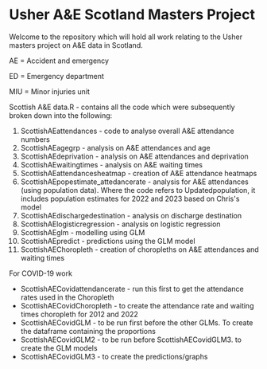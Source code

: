 # Usher A&E Scotland Masters Project
Welcome to the repository which will hold all work relating to the Usher masters project on A&amp;E data in Scotland.

AE = Accident and emergency

ED = Emergency department

MIU = Minor injuries unit

Scottish A&E data.R  - contains all the code which were subsequently broken down into the following:

1. ScottishAEattendances - code to analyse overall A&E attendance numbers
2. ScottishAEagegrp - analysis on A&E attendances and age
3. ScottishAEdeprivation - analysis on A&E attendances and deprivation
4. ScottishAEwaitingtimes - analysis on A&E waiting times
5. ScottishAEattendancesheatmap - creation of A&E attendance heatmaps
6. ScottishAEpopestimate_attedancerate - analysis for A&E attendances (using population data). Where the code refers to Updatedpopulation, it includes population estimates for 2022 and 2023 based on Chris's model 
7. ScottishAEdischargedestination - analysis on discharge destination
8. ScottishAElogisticregression - analysis on logistic regression
9. ScottishAEglm - modelling using GLM
10. ScottishAEpredict - predictions using the GLM model
11. ScottishAEChoropleth - creation of choropleths on A&E attendances and waiting times

For COVID-19 work
- ScottishAECovidattendancerate - run this first to get the attendance rates used in the Choropleth
- ScottishAECovidChoropleth - to create the attendance rate and waiting times choropleth for 2012 and 2022
- ScottishAECovidGLM - to be run first before the other GLMs. To create the dataframe containing the proportions
- ScottishAECovidGLM2 - to be run before ScottishAECovidGLM3. to create the GLM models
- ScottishAECovidGLM3 - to create the predictions/graphs
